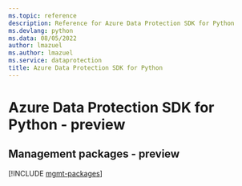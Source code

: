 ```yaml
---
ms.topic: reference
description: Reference for Azure Data Protection SDK for Python
ms.devlang: python
ms.data: 08/05/2022
author: lmazuel
ms.author: lmazuel
ms.service: dataprotection
title: Azure Data Protection SDK for Python
---
```

# Azure Data Protection SDK for Python - preview

## Management packages - preview
[!INCLUDE [mgmt-packages](data-protection-mgmt-index.md)]